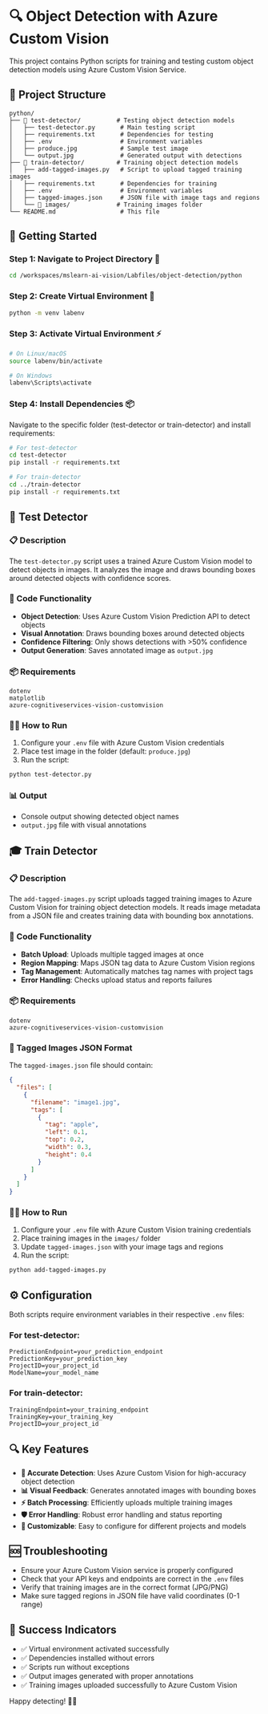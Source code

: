 # 🔍 Object Detection with Azure Custom Vision

This project contains Python scripts for training and testing custom object detection models using Azure Custom Vision Service.

## 📁 Project Structure

```
python/
├── 📂 test-detector/          # Testing object detection models
│   ├── test-detector.py       # Main testing script
│   ├── requirements.txt       # Dependencies for testing
│   ├── .env                   # Environment variables
│   ├── produce.jpg            # Sample test image
│   └── output.jpg             # Generated output with detections
├── 📂 train-detector/         # Training object detection models
│   ├── add-tagged-images.py   # Script to upload tagged training images
│   ├── requirements.txt       # Dependencies for training
│   ├── .env                   # Environment variables
│   ├── tagged-images.json     # JSON file with image tags and regions
│   └── 📂 images/             # Training images folder
└── README.md                  # This file
```

## 🚀 Getting Started

### Step 1: Navigate to Project Directory 📍
```bash
cd /workspaces/mslearn-ai-vision/Labfiles/object-detection/python
```

### Step 2: Create Virtual Environment 🐍
```bash
python -m venv labenv
```

### Step 3: Activate Virtual Environment ⚡
```bash
# On Linux/macOS
source labenv/bin/activate

# On Windows
labenv\Scripts\activate
```

### Step 4: Install Dependencies 📦
Navigate to the specific folder (test-detector or train-detector) and install requirements:

```bash
# For test-detector
cd test-detector
pip install -r requirements.txt

# For train-detector  
cd ../train-detector
pip install -r requirements.txt
```

## 🧪 Test Detector

### 📋 Description
The `test-detector.py` script uses a trained Azure Custom Vision model to detect objects in images. It analyzes the image and draws bounding boxes around detected objects with confidence scores.

### 🔧 Code Functionality
- **Object Detection**: Uses Azure Custom Vision Prediction API to detect objects
- **Visual Annotation**: Draws bounding boxes around detected objects
- **Confidence Filtering**: Only shows detections with >50% confidence
- **Output Generation**: Saves annotated image as `output.jpg`

### 📦 Requirements
```
dotenv
matplotlib
azure-cognitiveservices-vision-customvision
```

### 🏃‍♂️ How to Run
1. Configure your `.env` file with Azure Custom Vision credentials
2. Place test image in the folder (default: `produce.jpg`)
3. Run the script:
```bash
python test-detector.py
```

### 📊 Output
- Console output showing detected object names
- `output.jpg` file with visual annotations

## 🎓 Train Detector

### 📋 Description
The `add-tagged-images.py` script uploads tagged training images to Azure Custom Vision for training object detection models. It reads image metadata from a JSON file and creates training data with bounding box annotations.

### 🔧 Code Functionality
- **Batch Upload**: Uploads multiple tagged images at once
- **Region Mapping**: Maps JSON tag data to Azure Custom Vision regions
- **Tag Management**: Automatically matches tag names with project tags
- **Error Handling**: Checks upload status and reports failures

### 📦 Requirements
```
dotenv
azure-cognitiveservices-vision-customvision
```

### 📝 Tagged Images JSON Format
The `tagged-images.json` file should contain:
```json
{
  "files": [
    {
      "filename": "image1.jpg",
      "tags": [
        {
          "tag": "apple",
          "left": 0.1,
          "top": 0.2,
          "width": 0.3,
          "height": 0.4
        }
      ]
    }
  ]
}
```

### 🏃‍♂️ How to Run
1. Configure your `.env` file with Azure Custom Vision training credentials
2. Place training images in the `images/` folder
3. Update `tagged-images.json` with your image tags and regions
4. Run the script:
```bash
python add-tagged-images.py
```

## ⚙️ Configuration

Both scripts require environment variables in their respective `.env` files:

### For test-detector:
```
PredictionEndpoint=your_prediction_endpoint
PredictionKey=your_prediction_key
ProjectID=your_project_id
ModelName=your_model_name
```

### For train-detector:
```
TrainingEndpoint=your_training_endpoint
TrainingKey=your_training_key
ProjectID=your_project_id
```

## 🔍 Key Features

- **🎯 Accurate Detection**: Uses Azure Custom Vision for high-accuracy object detection
- **📊 Visual Feedback**: Generates annotated images with bounding boxes
- **⚡ Batch Processing**: Efficiently uploads multiple training images
- **🛡️ Error Handling**: Robust error handling and status reporting
- **🎨 Customizable**: Easy to configure for different projects and models

## 🆘 Troubleshooting

- Ensure your Azure Custom Vision service is properly configured
- Check that your API keys and endpoints are correct in the `.env` files
- Verify that training images are in the correct format (JPG/PNG)
- Make sure tagged regions in JSON file have valid coordinates (0-1 range)

## 🎉 Success Indicators

- ✅ Virtual environment activated successfully
- ✅ Dependencies installed without errors
- ✅ Scripts run without exceptions
- ✅ Output images generated with proper annotations
- ✅ Training images uploaded successfully to Azure Custom Vision

Happy detecting! 🎯✨

